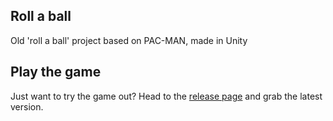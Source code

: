 ## Roll a ball
Old 'roll a ball' project based on PAC-MAN, made in Unity

## Play the game
Just want to try the game out? Head to the [release page](https://github.com/Naritsumi/P4C-MAN-3D/releases) and grab the latest version.
